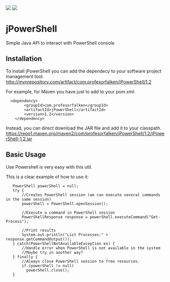 ![](https://img.shields.io/maven-central/v/com.profesorfalken/jPowerShell.svg)
![](https://img.shields.io/github/license/profesorfalken/jPowerShell.svg)

# jPowerShell

Simple Java API to interact with PowerShell console

## Installation ##

To install jPowerShell you can add the dependecy to your software project management tool: http://mvnrepository.com/artifact/com.profesorfalken/jPowerShell/1.2

For example, for Maven you have just to add to your pom.xml: 

      <dependency>
	        <groupId>com.profesorfalken</groupId>
	        <artifactId>jPowerShell</artifactId>
	        <version>1.2</version>
        </dependency>

Instead, you can direct download the JAR file and add it to your classpath. 
https://repo1.maven.org/maven2/com/profesorfalken/jPowerShell/1.2/jPowerShell-1.2.jar

## Basic Usage ##

Use Powershell is very easy with this util.

This is a clear example of how to use it:

       PowerShell powerShell = null;
       try {
           //Creates PowerShell session (we can execute several commands in the same session)
           powerShell = PowerShell.openSession();
           
           //Execute a command in PowerShell session
           PowerShellResponse response = powerShell.executeCommand("Get-Process");
           
           //Print results
           System.out.println("List Processes:" + response.getCommandOutput());
       } catch(PowerShellNotAvailableException ex) {
           //Handle error when PowerShell is not available in the system
           //Maybe try in another way?
       } finally {
           //Always close PowerShell session to free resources.
           if (powerShell != null)
             powerShell.close();
       }
